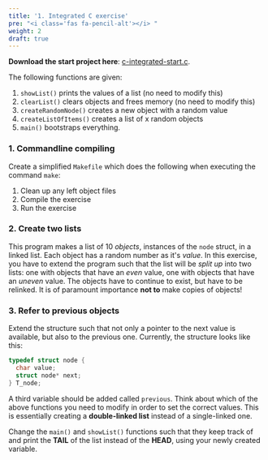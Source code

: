 ```yaml
---
title: '1. Integrated C exercise'
pre: "<i class='fas fa-pencil-alt'></i> "
weight: 2
draft: true
---
```


**Download the start project here**: [c-integrated-start.c](/exercises/c-integrated-start.c).

The following functions are given:

1. `showList()` prints the values of a list (no need to modify this)
2. `clearList()` clears objects and frees memory (no need to modify this)
3. `createRandomNode()` creates a new object with a random value
4. `createListOfItems()` creates a list of x random objects
5. `main()` bootstraps everything. 

### 1. Commandline compiling

Create a simplified `Makefile` which does the following when executing the command `make`:

1. Clean up any left object files
2. Compile the exercise
3. Run the exercise

### 2. Create two lists

This program makes a list of 10 _objects_, instances of the `node` struct, in a linked list. Each object has a random number as it's _value_. In this exercise, you have to extend the program such that the list will be _split up_ into two lists: one with objects that have an _even_ value, one with objects that have an _uneven_ value. The objects have to continue to exist, but have to be relinked. It is of paramount importance **not to** make copies of objects!

### 3. Refer to previous objects

Extend the structure such that not only a pointer to the next value is available, but also to the previous one. Currently, the structure looks like this:

```C
typedef struct node {
  char value;
  struct node* next;
} T_node;
```

A third variable should be added called `previous`. Think about which of the above functions you need to modify in order to set the correct values. This is essentially creating a **double-linked list** instead of a single-linked one. 

Change the `main()` and `showList()` functions such that they keep track of and print the **TAIL** of the list instead of the **HEAD**, using your newly created variable. 
